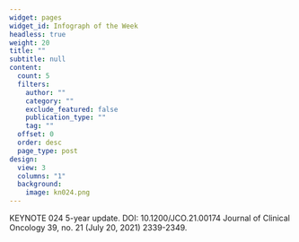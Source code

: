 ```yaml
---
widget: pages
widget_id: Infograph of the Week
headless: true
weight: 20
title: ""
subtitle: null
content:
  count: 5
  filters:
    author: ""
    category: ""
    exclude_featured: false
    publication_type: ""
    tag: ""
  offset: 0
  order: desc
  page_type: post
design:
  view: 3
  columns: "1"
  background:
    image: kn024.png
---
```

<!--StartFragment-->

KEYNOTE 024 5-year update. DOI: 10.1200/JCO.21.00174 Journal of Clinical Oncology 39, no. 21 (July 20, 2021) 2339-2349.

<!--EndFragment-->